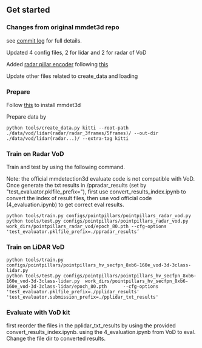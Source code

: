 ## Get started

### Changes from original mmdet3d repo

see [commit log](https://github.com/Galaxy-ZRX/talk2sensors/commit/c3a44c8746f3e4a2d462e808980e7eb6d9f310a2) for full details.

Updated 4 config files, 2 for lidar and 2 for radar of VoD

Added [radar pillar encoder](https://github.com/Galaxy-ZRX/talk2sensors/blob/main/mmdet3d/models/voxel_encoders/pillar_encoder.py#L328-L487) following [this](https://github.com/tudelft-iv/view-of-delft-dataset/blob/main/PP-Radar.md)

Update other files related to create_data and loading

### Prepare

Follow [this](https://mmdetection3d.readthedocs.io/en/latest/get_started.html) to install mmdet3d

Prepare data by 

``` 
python tools/create_data.py kitti --root-path ./data/vod/lidar(radar/radar_3frames/5frames)/ --out-dir ./data/vod/lidar(radar...)/ --extra-tag kitti
```

### Train on Radar VoD
Train and test by using the following command. 

Note: the official mmdetection3d evaluate code is not compatible with VoD. Once generate the txt results in /ppradar_results (set by "test_evaluator.pklfile_prefix="), first use convert_results_index.ipynb to convert the index of result files, then use vod official code (4_evaluation.ipynb) to get correct eval results.
``` 
python tools/train.py configs/pointpillars/pointpillars_radar_vod.py
python tools/test.py configs/pointpillars/pointpillars_radar_vod.py work_dirs/pointpillars_radar_vod/epoch_80.pth --cfg-options 'test_evaluator.pklfile_prefix=./ppradar_results’
```

### Train on LiDAR VoD
```
python tools/train.py configs/pointpillars/pointpillars_hv_secfpn_8xb6-160e_vod-3d-3class-lidar.py
python tools/test.py configs/pointpillars/pointpillars_hv_secfpn_8xb6-160e_vod-3d-3class-lidar.py  work_dirs/pointpillars_hv_secfpn_8xb6-160e_vod-3d-3class-lidar/epoch_80.pth      --cfg-options 'test_evaluator.pklfile_prefix=./pplidar_results' 'test_evaluator.submission_prefix=./pplidar_txt_results'
```

### Evaluate with VoD kit
first reorder the files in the pplidar_txt_results by using the provided convert_results_index.ipynb.
using the 4_evaluation.ipynb from VoD to eval. Change the file dir to converted results.
